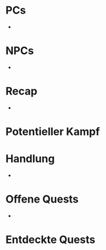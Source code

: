 # PCs

- 

# NPCs

- 

# Recap

- 

# Potentieller Kampf



# Handlung

- 

# Offene Quests

- 

# Entdeckte Quests

